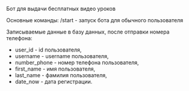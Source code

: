 Бот для выдачи бесплатных видео уроков

Основные команды:
/start - запуск бота для обычного пользователя

Записываемые данные в базу данных, после отправки номера телефона:
* user_id - id пользователя,
* username - username пользователя,
* number_phone - номер телефона пользователя,
* first_name - имя пользователя,
* last_name - фамилия пользователя,
* date_now - дата регистрации.